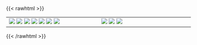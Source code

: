 ---
---
{{< rawhtml >}}
<table cellspacing="0" cellpadding="0" style="border-collapse: collapse; border: none;"> 
  <tbody>
  <tr style="border: none;">
    <td width="400px" style="border: none; vertical-align: top;">
      <img src="https://raw.githubusercontent.com/kanekotic/kanekotic/602c78cf2c5b673412af0d73180e28ab1655bb54/header.svg">
      <img src="https://raw.githubusercontent.com/kanekotic/kanekotic/602c78cf2c5b673412af0d73180e28ab1655bb54/repositories.svg">
      <img src="https://raw.githubusercontent.com/kanekotic/kanekotic/602c78cf2c5b673412af0d73180e28ab1655bb54/posts.svg">
      <img src="https://raw.githubusercontent.com/kanekotic/kanekotic/602c78cf2c5b673412af0d73180e28ab1655bb54/languages.svg">
      <img src="https://raw.githubusercontent.com/kanekotic/kanekotic/602c78cf2c5b673412af0d73180e28ab1655bb54/topics.svg">
      <img src="https://raw.githubusercontent.com/kanekotic/kanekotic/602c78cf2c5b673412af0d73180e28ab1655bb54/followup.svg">
      <img src="https://raw.githubusercontent.com/kanekotic/kanekotic/602c78cf2c5b673412af0d73180e28ab1655bb54/reactions.svg">
    </td>
    <td width="400px" style="border: none; vertical-align: top;">
      <img src="https://raw.githubusercontent.com/kanekotic/kanekotic/602c78cf2c5b673412af0d73180e28ab1655bb54/activity-community.svg">
      <img src="https://raw.githubusercontent.com/kanekotic/kanekotic/602c78cf2c5b673412af0d73180e28ab1655bb54/stackoverflow.svg">
      <img src="https://raw.githubusercontent.com/kanekotic/kanekotic/602c78cf2c5b673412af0d73180e28ab1655bb54/achievements.svg">
    </td>
  </tr>
  </tbody>
</table>
{{< /rawhtml >}}
